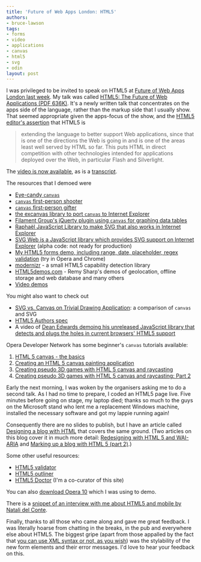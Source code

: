 ```yaml
---
title: 'Future of Web Apps London: HTML5'
authors:
- bruce-lawson
tags:
- forms
- video
- applications
- canvas
- html5
- svg
- odin
layout: post
---
```

<p>I was privileged to be invited to speak on <abbr>HTML</abbr>5 at <a href="http://events.carsonified.com/fowa/2009/london/schedule">Future of Web Apps London last week</a>. My talk was called <a href="http://people.opera.com/brucel/talks/2009/Bruce-Lawson-Opera-FOWA-HTML5.pdf"><abbr>HTML</abbr>5: The Future of Web Applications (<abbr>PDF</abbr> 636K)</a>. It&#39;s a newly written talk that concentrates on the apps side of the language, rather than the markup side that I usually show. That seemed appropriate given the apps-focus of the show, and the <a href="http://lists.w3.org/Archives/Public/public-html/2009Jan/0215.html"><abbr>HTML</abbr>5 editor&#39;s assertion</a> that <abbr>HTML</abbr>5 is</p>
<blockquote cite="http://lists.w3.org/Archives/Public/public-html/2009Jan/0215.html">extending the language to better support Web applications, since that is one of the directions the Web is going in and is one of the areas least well served by HTML so far.
This puts HTML in direct competition with other technologies intended for applications deployed over the Web, in particular Flash and Silverlight.</blockquote>
<p>The <a href="http://vimeo.com/6985053">video is now available</a>, as is a <a href="http://joeloverton.com/html5/">transcript</a>.</p>
<p>The resources that I demoed were</p>
<ul>
<li><a href="http://9elements.com/io/projects/html5/canvas/">Eye-candy <code>canvas</code></a></li>
<li><a href="http://www.benjoffe.com/code/demos/canvascape/"><code>canvas</code> first-person shooter</a></li>
<li><a href="http://htmlfive.appspot.com/static/gifter.html"><code>canvas</code> first-person gifter</a></li>
<li><a href="http://excanvas.sourceforge.net/">the excanvas library to port <code>canvas</code> to Internet Explorer</a></li>
<li><a href="http://www.filamentgroup.com/lab/jquery_visualize_plugin_accessible_charts_graphs_from_tables_html5_canvas/">Filament Group&#39;s jQuerty plugin using <code>canvas</code> for graphing data tables</a></li>
<li><a href="http://raphaeljs.com/">Raphaël JavaScript Library to make <abbr>SVG</abbr> that also works in Internet Explorer</a></li>
<li><a href="http://code.google.com/p/svgweb/">SVG Web is a JavaScript library which provides SVG support on Internet Explorer</a> (alpha code: not ready for production)</li>
<li><a href="http://people.opera.com/brucel/demo/forms/html5-forms-advanced-demo.html">My <abbr>HTML</abbr>5 forms demo, including range, date, placeholder, regex validation</a> (try in Opera and Chrome)</li>
<li><a href="http://www.modernizr.com">modernizr</a> - a small <abbr>HTML</abbr>5 capability detection library</li>
<li><a href="http://www.html5demos.com/"><abbr>HTML</abbr>5demos.com</a> - Remy Sharp&#39;s demos of geolocation, offline storage and web database and many others</li>
<li><a href="http://people.opera.com/brucel/demo/video-demos.html">Video demos</a></li>
</ul>
<p>You might also want to check out</p>
<ul>
<li><a href="http://svgopen.org/2009/papers/54-SVG_vs_Canvas_on_Trivial_Drawing_Application">SVG vs. Canvas on Trivial Drawing Application</a>: a comparison of <code>canvas</code> and <abbr>SVG</abbr></li>
<li><a href="http://dev.w3.org/html5/spec-author-view/"><abbr>HTML</abbr>5 Authors spec</a></li>
<li>A video of <a href="http://blip.tv/file/2299313">Dean Edwards demoing his unreleased JavaScript library that detects and plugs the holes in current browsers&#39; <abbr>HTML</abbr>5 support</a></li>
</ul>
<p>Opera Developer Network has some beginner&#39;s <code>canvas</code> tutorials available:</p>
<ol>
<li><a href="http://dev.opera.com/articles/view/html-5-canvas-the-basics/">HTML 5 canvas - the basics</a></li>
<li><a href="http://dev.opera.com/articles/view/html5-canvas-painting/">Creating an HTML 5 canvas painting application</a></li>
<li><a href="http://dev.opera.com/articles/view/creating-pseudo-3d-games-with-html-5-can-1/">Creating pseudo 3D games with HTML 5 canvas and raycasting</a></li>
<li><a href="http://dev.opera.com/articles/view/3d-games-with-canvas-and-raycasting-part/">Creating pseudo 3D games with HTML 5 canvas and raycasting: Part 2</a></li>
</ol>
<p>Early the next morning, I was woken by the organisers asking me to do a second talk. As I had no time to prepare, I coded an <abbr>HTML</abbr>5 page live. Five minutes before going on stage, my laptop died; thanks so much to the guys on the Microsoft stand who lent me a replacement Windows machine, installed the necessary software and got my lappie running again!</p>

<p>Consequently there are no slides to publish, but I have an article called <a href="http://html5doctor.com/designing-a-blog-with-html5/">Designing a blog with <abbr>HTML</abbr></a> that covers the same ground. (Two articles on this blog cover it in much more detail: <a href="http://www.brucelawson.co.uk/2009/redesigning-with-html-5-wai-aria/">Redesigning with HTML 5 and WAI-ARIA</a> and <a href="http://www.brucelawson.co.uk/2009/marking-up-a-blog-with-html-5-part-2/">Marking up a blog with HTML 5 (part 2)</a>.)</p>

Some other useful resources:
<ul>
<li><a href="http://html5.validator.nu/"><abbr>HTML</abbr>5 validator</a></li>
<li><a href="http://gsnedders.html5.org/outliner/"><abbr>HTML</abbr>5 outliner</a></li>
<li><a href="http://www.html5doctor.com/"><abbr>HTML</abbr>5 Doctor</a> (I&#39;m a co-curator of this site)</li>
</ul>

<p>You can also <a href="http://www.opera.com/">download Opera 10</a> which I was using to demo.</p>

<p>There is a <a href="http://cnettv.cnet.com/news-future-web-apps-london/9742-1_53-50077840.html">snippet of an interview with me about <abbr>HTML</abbr>5 and mobile by Natali del Conte</a>.</p>
<p>Finally, thanks to all those who came along and gave me great feedback. I was literally hoarse from chatting in the breaks, in the pub and everywhere else about <abbr>HTML</abbr>5. The biggest gripe (apart from those appalled by the fact that <a href="http://html5doctor.com/html-5-xml-xhtml-5/">you can use <abbr>XML</abbr> syntax or not, as you wish</a>) was the stylability of the new form elements and their error messages. I&#39;d love to hear your feedback on this.</p>
